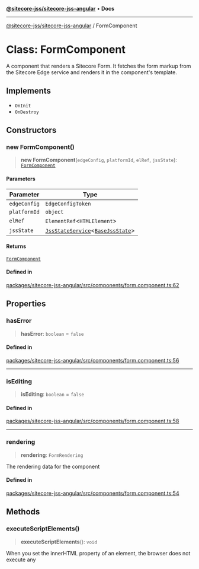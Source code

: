 [**@sitecore-jss/sitecore-jss-angular**](../README.md) • **Docs**

***

[@sitecore-jss/sitecore-jss-angular](../README.md) / FormComponent

# Class: FormComponent

A component that renders a Sitecore Form.
It fetches the form markup from the Sitecore Edge service and renders it in the component's template.

## Implements

- `OnInit`
- `OnDestroy`

## Constructors

### new FormComponent()

> **new FormComponent**(`edgeConfig`, `platformId`, `elRef`, `jssState`): [`FormComponent`](FormComponent.md)

#### Parameters

| Parameter | Type |
| ------ | ------ |
| `edgeConfig` | `EdgeConfigToken` |
| `platformId` | `object` |
| `elRef` | `ElementRef`\<`HTMLElement`\> |
| `jssState` | [`JssStateService`](JssStateService.md)\<[`BaseJssState`](BaseJssState.md)\> |

#### Returns

[`FormComponent`](FormComponent.md)

#### Defined in

[packages/sitecore-jss-angular/src/components/form.component.ts:62](https://github.com/Sitecore/jss/blob/d913ed54238504581de52043eb1a0198f8a99bdf/packages/sitecore-jss-angular/src/components/form.component.ts#L62)

## Properties

### hasError

> **hasError**: `boolean` = `false`

#### Defined in

[packages/sitecore-jss-angular/src/components/form.component.ts:56](https://github.com/Sitecore/jss/blob/d913ed54238504581de52043eb1a0198f8a99bdf/packages/sitecore-jss-angular/src/components/form.component.ts#L56)

***

### isEditing

> **isEditing**: `boolean` = `false`

#### Defined in

[packages/sitecore-jss-angular/src/components/form.component.ts:58](https://github.com/Sitecore/jss/blob/d913ed54238504581de52043eb1a0198f8a99bdf/packages/sitecore-jss-angular/src/components/form.component.ts#L58)

***

### rendering

> **rendering**: `FormRendering`

The rendering data for the component

#### Defined in

[packages/sitecore-jss-angular/src/components/form.component.ts:54](https://github.com/Sitecore/jss/blob/d913ed54238504581de52043eb1a0198f8a99bdf/packages/sitecore-jss-angular/src/components/form.component.ts#L54)

## Methods

### executeScriptElements()

> **executeScriptElements**(): `void`

When you set the innerHTML property of an element, the browser does not execute any <script> tags included in the HTML string
This method ensures that any <script> elements within the loaded HTML are executed.
It re-creates the script elements and appends the to the component's template, then removes old script elements to avoid duplication.

#### Returns

`void`

#### Defined in

[packages/sitecore-jss-angular/src/components/form.component.ts:173](https://github.com/Sitecore/jss/blob/d913ed54238504581de52043eb1a0198f8a99bdf/packages/sitecore-jss-angular/src/components/form.component.ts#L173)

***

### loadForm()

> **loadForm**(): `Promise`\<`void`\>

Fetches the form markup from the Sitecore Edge service and renders it in the component's template.

#### Returns

`Promise`\<`void`\>

#### Defined in

[packages/sitecore-jss-angular/src/components/form.component.ts:88](https://github.com/Sitecore/jss/blob/d913ed54238504581de52043eb1a0198f8a99bdf/packages/sitecore-jss-angular/src/components/form.component.ts#L88)

***

### ngOnDestroy()

> **ngOnDestroy**(): `void`

A callback method that performs custom clean-up, invoked immediately
before a directive, pipe, or service instance is destroyed.

#### Returns

`void`

#### Implementation of

`OnDestroy.ngOnDestroy`

#### Defined in

[packages/sitecore-jss-angular/src/components/form.component.ts:79](https://github.com/Sitecore/jss/blob/d913ed54238504581de52043eb1a0198f8a99bdf/packages/sitecore-jss-angular/src/components/form.component.ts#L79)

***

### ngOnInit()

> **ngOnInit**(): `void`

A callback method that is invoked immediately after the
default change detector has checked the directive's
data-bound properties for the first time,
and before any of the view or content children have been checked.
It is invoked only once when the directive is instantiated.

#### Returns

`void`

#### Implementation of

`OnInit.ngOnInit`

#### Defined in

[packages/sitecore-jss-angular/src/components/form.component.ts:69](https://github.com/Sitecore/jss/blob/d913ed54238504581de52043eb1a0198f8a99bdf/packages/sitecore-jss-angular/src/components/form.component.ts#L69)

***

### subscribeToFormSubmitEvent()

> **subscribeToFormSubmitEvent**(): `void`

Subscribes to the custom "form:engage" event and sends data to CloudSDK.
This listener captures interactions such as form views or submissions

#### Returns

`void`

#### Defined in

[packages/sitecore-jss-angular/src/components/form.component.ts:145](https://github.com/Sitecore/jss/blob/d913ed54238504581de52043eb1a0198f8a99bdf/packages/sitecore-jss-angular/src/components/form.component.ts#L145)
